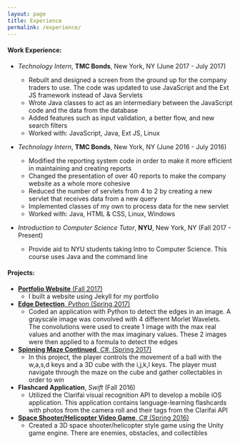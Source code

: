 ```yaml
---
layout: page
title: Experience
permalink: /experience/
---
```


#### Work Experience:
* _Technology Intern_, __TMC Bonds__, New York, NY (June 2017 - July 2017)
  * Rebuilt and designed a screen from the ground up for the company traders to use. The code was updated to use JavaScript and the Ext JS framework instead of Java Servlets
  * Wrote Java classes to act as an intermediary between the JavaScript code and the data from the database
  * Added features such as input validation, a better flow, and new search filters
  * Worked with: JavaScript, Java, Ext JS, Linux

* _Technology Intern_, __TMC Bonds__, New York, NY (June 2016 - July 2016)
  * Modified the reporting system code in order to make it more efficient in maintaining and creating reports
  * Changed the presentation of over 40 reports to make the company website as a whole more cohesive
  * Reduced the number of servlets from 4 to 2 by creating a new servlet that receives data from a new query
  * Implemented classes of my own to process data for the new servlet
  * Worked with: Java, HTML & CSS, Linux, Windows

* _Introduction to Computer Science Tutor_, __NYU__, New York, NY (Fall 2017 - Present)
  * Provide aid to NYU students taking Intro to Computer Science. This course uses Java and the command line

#### Projects:
* [__Portfolio Website__ (Fall 2017)](https://github.com/kellyhogan/kellyhogan.github.io)
  * I built a website using Jekyll for my portfolio
* [__Edge Detection__, _Python_ (Spring 2017)](https://github.com/kellyhogan/Edge-Detection)
  * Coded an application with Python to detect the edges in an image. A grayscale image was convolved with 4 different Morlet Wavelets. The convolutions were used to create 1 image with the max real values and another with the max imaginary values. These 2 images were then applied to a formula to detect the edges 
* [__Spinning Maze Continued__, _C#_, (Spring 2017)](https://github.com/kellyhogan/SpinningMaze_version2)
  * In this project, the player controls the movement of a ball with the w,a,s,d keys and a 3D cube with the i,j,k,l keys. The player must navigate through the maze on the cube and gather collectables in order to win
* __Flashcard Application__, _Swift_ (Fall 2016)
  * Utilized the Clarifai visual recognition API to develop a mobile iOS application. This application contains language-learning flashcards with photos from the camera roll and their tags from the Clarifai API
* [__Space Shooter/Helicopter Video Game__, _C#_ (Spring 2016)](https://github.com/kellyhogan/Unity-space-game)
  * Created a 3D space shooter/helicopter style game using the Unity game engine. There are enemies, obstacles, and collectibles   
